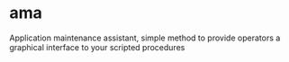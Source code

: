 # ama
Application maintenance assistant, simple method to provide operators a graphical interface to your scripted procedures 
